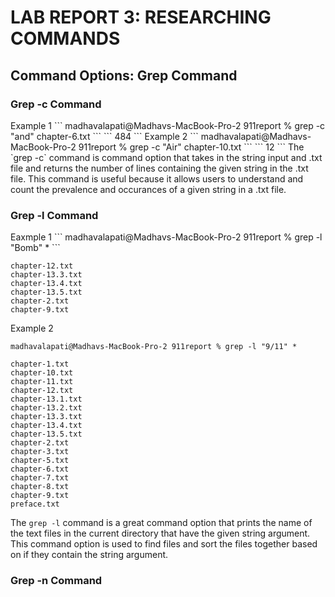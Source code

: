 <h1>LAB REPORT 3: RESEARCHING COMMANDS</h1>
<h2>Command Options: Grep Command</h2>

<h3>Grep -c Command</h3>
Example 1
```
madhavalapati@Madhavs-MacBook-Pro-2 911report % grep -c "and" chapter-6.txt
```
```
484
```
Example 2
```
madhavalapati@Madhavs-MacBook-Pro-2 911report % grep -c "Air" chapter-10.txt 
```
```
12
```
The `grep -c` command is command option that takes in the string input and .txt file and returns the number of lines containing the given string in the .txt file. This command is useful because it allows users to understand and count the prevalence and occurances of a given string in a .txt file.


<h3>Grep -l Command</h3>
Eaxmple 1
```
madhavalapati@Madhavs-MacBook-Pro-2 911report % grep -l "Bomb" *
```


```
chapter-12.txt
chapter-13.3.txt
chapter-13.4.txt
chapter-13.5.txt
chapter-2.txt
chapter-9.txt
```

Example 2

```
madhavalapati@Madhavs-MacBook-Pro-2 911report % grep -l "9/11" *
```
```
chapter-1.txt
chapter-10.txt
chapter-11.txt
chapter-12.txt
chapter-13.1.txt
chapter-13.2.txt
chapter-13.3.txt
chapter-13.4.txt
chapter-13.5.txt
chapter-2.txt
chapter-3.txt
chapter-5.txt
chapter-6.txt
chapter-7.txt
chapter-8.txt
chapter-9.txt
preface.txt
```
The `grep -l` command is a great command option that prints the name of the text files in the current directory that have the given string argument. This command option is used to find files and sort the files together based on if they contain the string argument.


<h3>Grep -n Command</h3>







